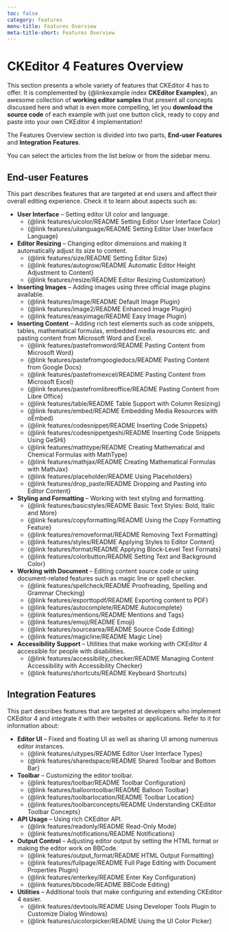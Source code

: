 ```yaml
---
toc: false
category: features
menu-title: Features Overview
meta-title-short: Features Overview
---
```


<!--
Copyright (c) 2003-2023, CKSource Holding sp. z o.o. All rights reserved.
For licensing, see LICENSE.md.
-->

# CKEditor 4 Features Overview

This section presents a whole variety of features that CKEditor 4 has to offer. It is complemented by {@linkexample index **CKEditor Examples**}, an awesome collection of **working editor samples** that present all concepts discussed here and what is even more compelling, let you **download the source code** of each example with just one button click, ready to copy and paste into your own CKEditor 4 implementation!

The Features Overview section is divided into two parts, **End-user Features** and **Integration Features**.

<info-box hint="">
    You can select the articles from the list below or from the sidebar menu.
</info-box>

## End-user Features
This part describes features that are targeted at end users and affect their overall editing experience. Check it to learn about aspects such as:

* **User Interface** &ndash; Setting editor UI color and language.
    * {@link features/uicolor/README Setting Editor User Interface Color}
    * {@link features/uilanguage/README Setting Editor User Interface Language}
* **Editor Resizing** &ndash; Changing editor dimensions and making it automatically adjust its size to content.
    * {@link features/size/README Setting Editor Size}
    * {@link features/autogrow/README Automatic Editor Height Adjustment to Content}
    * {@link features/resize/README Editor Resizing Customization}
* **Inserting Images** &ndash; Adding images using three official image plugins available.
    * {@link features/image/README Default Image Plugin}
    * {@link features/image2/README Enhanced Image Plugin}
    * {@link features/easyimage/README Easy Image Plugin}
* **Inserting Content** &ndash; Adding rich text elements such as code snippets, tables, mathematical formulas, embedded media resources etc. and pasting content from Microsoft Word and Excel.
    * {@link features/pastefromword/README Pasting Content from Microsoft Word}
    * {@link features/pastefromgoogledocs/README Pasting Content from Google Docs}
    * {@link features/pastefromexcel/README Pasting Content from Microsoft Excel}
    * {@link features/pastefromlibreoffice/README Pasting Content from Libre Office}
    * {@link features/table/README Table Support with Column Resizing}
    * {@link features/embed/README Embedding Media Resources with oEmbed}
    * {@link features/codesnippet/README Inserting Code Snippets}
    * {@link features/codesnippetgeshi/README Inserting Code Snippets Using GeSHi}
    * {@link features/mathtype/README Creating Mathematical and Chemical Formulas with MathType}
    * {@link features/mathjax/README Creating Mathematical Formulas with MathJax}
    * {@link features/placeholder/README Using Placeholders}
    * {@link features/drop_paste/README Dropping and Pasting into Editor Content}
* **Styling and Formatting** &ndash; Working with text styling and formatting.
    * {@link features/basicstyles/README Basic Text Styles: Bold, Italic and More}
    * {@link features/copyformatting/README Using the Copy Formatting Feature}
    * {@link features/removeformat/README Removing Text Formatting}
    * {@link features/styles/README Applying Styles to Editor Content}
    * {@link features/format/README Applying Block-Level Text Formats}
    * {@link features/colorbutton/README Setting Text and Background Color}
* **Working with Document** &ndash; Editing content source code or using document-related features such as magic line or spell checker.
    * {@link features/spellcheck/README Proofreading, Spelling and Grammar Checking}
    * {@link features/exporttopdf/README Exporting content to PDF}
    * {@link features/autocomplete/README Autocomplete}
    * {@link features/mentions/README Mentions and Tags}
    * {@link features/emoji/README Emoji}
    * {@link features/sourcearea/README Source Code Editing}
    * {@link features/magicline/README Magic Line}
* **Accessibility Support** &ndash; Utilities that make working with CKEditor 4 accessible for people with disabilities.
    * {@link features/accessibility_checker/README Managing Content Accessibility with Accessibility Checker}
    * {@link features/shortcuts/README Keyboard Shortcuts}

## Integration Features
This part describes features that are targeted at developers who implement CKEditor 4 and integrate it with their websites or applications. Refer to it for information about:

* **Editor UI** &ndash; Fixed and floating UI as well as sharing UI among numerous editor instances.
    * {@link features/uitypes/README Editor User Interface Types}
    * {@link features/sharedspace/README Shared Toolbar and Bottom Bar}
* **Toolbar** &ndash; Customizing the editor toolbar.
    * {@link features/toolbar/README Toolbar Configuration}
    * {@link features/balloontoolbar/README Balloon Toolbar}
    * {@link features/toolbarlocation/README Toolbar Location}
    * {@link features/toolbarconcepts/README Understanding CKEditor Toolbar Concepts}
* **API Usage** &ndash; Using rich CKEditor API.
    * {@link features/readonly/README Read-Only Mode}
    * {@link features/notifications/README Notifications}
* **Output Control** &ndash; Adjusting editor output by setting the HTML format or making the editor work on BBCode.
    * {@link features/output_format/README HTML Output Formatting}
    * {@link features/fullpage/README Full Page Editing with Document Properties Plugin}
    * {@link features/enterkey/README Enter Key Configuration}
    * {@link features/bbcode/README BBCode Editing}
* **Utilities** &ndash; Additional tools that make configuring and extending CKEditor 4 easier.
    * {@link features/devtools/README Using Developer Tools Plugin to Customize Dialog Windows}
    * {@link features/uicolorpicker/README Using the UI Color Picker}
